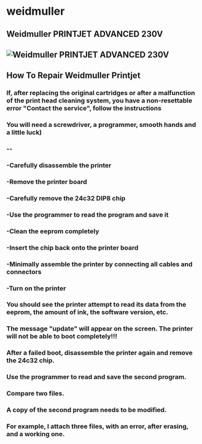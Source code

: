 # weidmuller

## Weidmuller PRINTJET ADVANCED 230V

## ![Weidmuller PRINTJET ADVANCED 230V](https://cdn.pressebox.de/a/030d574ca176c798/attachments/0576552.attachment/filename/Photo+PJA_1.jpg)

## How To Repair Weidmuller Printjet

### If, after replacing the original cartridges or after a malfunction of the print head cleaning system, you have a non-resettable error "Contact the service", follow the instructions
### You will need a screwdriver, a programmer, smooth hands and a little luck)
### **--**
### -Carefully disassemble the printer
### -Remove the printer board
### -Carefully remove the 24c32 DIP8 chip
### -Use the programmer to read the program and save it
### -Clean the eeprom completely
### -Insert the chip back onto the printer board
### -Minimally assemble the printer by connecting all cables and connectors
### -Turn on the printer 
### You should see the printer attempt to read its data from the eeprom, the amount of ink, the software version, etc.
### The message "update" will appear on the screen. The printer will not be able to boot completely!!!
### After a failed boot, disassemble the printer again and remove the 24c32 chip.
### Use the programmer to read and save the second program.
### Compare two files.
### A copy of the second program needs to be modified.
### For example, I attach three files, with an error, after erasing, and a working one.
